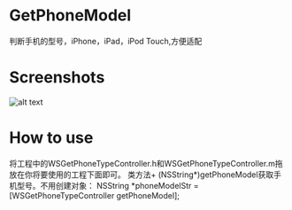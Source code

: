 # GetPhoneModel
判断手机的型号，iPhone，iPad，iPod Touch,方便适配


# Screenshots
![alt text](http://h.hiphotos.baidu.com/image/pic/item/241f95cad1c8a7862ea5b40d6f09c93d70cf5022.jpg "Title")

# How to use

将工程中的WSGetPhoneTypeController.h和WSGetPhoneTypeController.m拖放在你将要使用的工程下面即可。
类方法+ (NSString*)getPhoneModel获取手机型号。不用创建对象：
NSString *phoneModelStr = [WSGetPhoneTypeController getPhoneModel];

